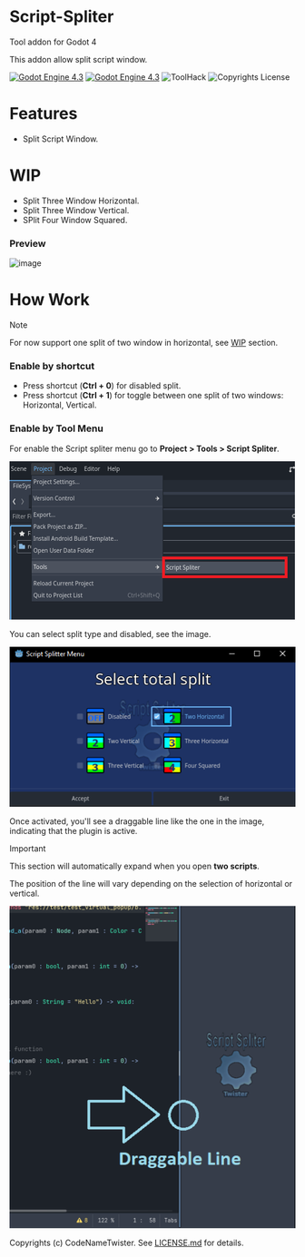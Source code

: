 # Script-Spliter
Tool addon for Godot 4

This addon allow split script window.

[![Godot Engine 4.3](https://img.shields.io/badge/WIP-orange)](https://godotengine.org/) [![Godot Engine 4.3](https://img.shields.io/badge/Godot_Engine-4.x-blue)](https://godotengine.org/) ![ToolHack](https://img.shields.io/badge/Tool-Addon-green) ![Copyrights License](https://img.shields.io/badge/License-MIT-blue)



# Features
* Split Script Window.

# WIP
* Split Three Window Horizontal.
* Split Three Window Vertical.
* SPlit Four Window Squared.

### Preview
![image](https://github.com/user-attachments/assets/a6e1dea8-74cf-4fd9-b0b4-ec7d65ea3995)

# How Work
>[!NOTE]
>For now support one split of two window in horizontal, see [WIP](WIP) section.

### Enable by shortcut
* Press shortcut (**Ctrl + 0**) for disabled split.
* Press shortcut (**Ctrl + 1**) for toggle between one split of two windows: Horizontal, Vertical.

### Enable by Tool Menu
For enable the Script spliter menu go to **Project > Tools > Script Spliter**.

![image](images/img0.png)

You can select split type and disabled, see the image.

![image](images/img1.png)

Once activated, you'll see a draggable line like the one in the image, indicating that the plugin is active.

>[!IMPORTANT]
>This section will automatically expand when you open **two scripts**.

The position of the line will vary depending on the selection of horizontal or vertical.

![image](images/img2.png)

Copyrights (c) CodeNameTwister. See [LICENSE.md](LICENSE.md) for details.

[godot engine]: https://godotengine.org/
